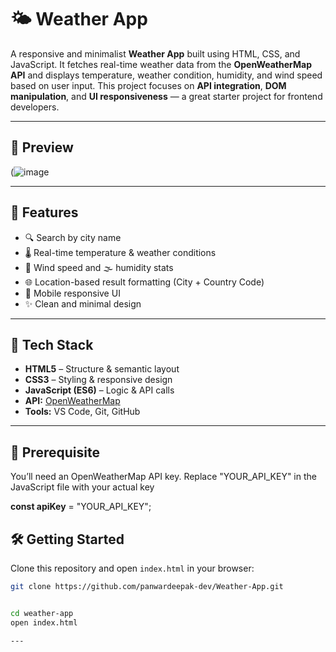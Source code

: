 # 🌤️ Weather App

A responsive and minimalist **Weather App** built using HTML, CSS, and JavaScript. It fetches real-time weather data from the **OpenWeatherMap API** and displays temperature, weather condition, humidity, and wind speed based on user input. This project focuses on **API integration**, **DOM manipulation**, and **UI responsiveness** — a great starter project for frontend developers.

---

## 📸 Preview

(![image](https://github.com/user-attachments/assets/84352244-ba7a-45fa-8d15-26021bdece94)

---

## 🚀 Features

- 🔍 Search by city name  
- 🌡️ Real-time temperature & weather conditions  
- 💨 Wind speed and 🌫️ humidity stats  
- 🌐 Location-based result formatting (City + Country Code)  
- 📱 Mobile responsive UI  
- ✨ Clean and minimal design

---

## 🧠 Tech Stack

- **HTML5** – Structure & semantic layout  
- **CSS3** – Styling & responsive design  
- **JavaScript (ES6)** – Logic & API calls  
- **API:** [OpenWeatherMap](https://openweathermap.org/api)  
- **Tools:** VS Code, Git, GitHub

---
## 🔑 Prerequisite
You’ll need an OpenWeatherMap API key. Replace "YOUR_API_KEY" in the JavaScript file with your actual key

 **const apiKey** = "YOUR_API_KEY";

## 🛠️ Getting Started

Clone this repository and open `index.html` in your browser:

```bash
git clone https://github.com/panwardeepak-dev/Weather-App.git


cd weather-app
open index.html

---
